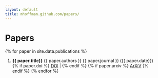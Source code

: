 ```yaml
---
layout: default
title: mhoffman.github.com/papers/
---
```


# Papers

{% for paper in site.data.publications %}
1. **{{ paper.title}}**
   {{ paper.authors }} {{ paper.journal }} ({{ paper.date}}) {% if paper.doi %} <a href='http://dx.doi.org/{{ paper.doi }}'>DOI</a> | {% endif %} {% if paper.arxiv %} <a href="http://arxiv.org/abs/{{paper.arxiv}}">ArXiV</a> {% endif %}
{% endfor %}
